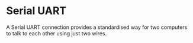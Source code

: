 Serial UART
===========

A Serial UART connection provides a standardised way for two computers to talk to each other using just two wires.
